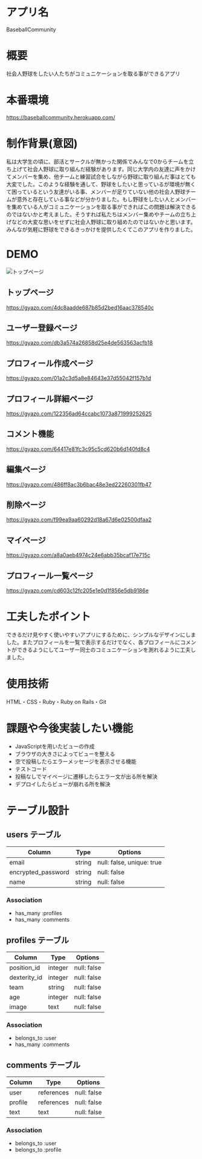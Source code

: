 # アプリ名
BaseballCommunity
# 概要
社会人野球をしたい人たちがコミュニケーションを取る事ができるアプリ
# 本番環境
https://baseballcommunity.herokuapp.com/
# 制作背景(意図)
私は大学生の頃に、部活とサークルが無かった関係でみんなで0からチームを立ち上げて社会人野球に取り組んだ経験があります。同じ大学内の友達に声をかけてメンバーを集め、他チームと練習試合をしながら野球に取り組んだ事はとても大変でした。このような経験を通して、野球をしたいと思っているが環境が無くて困っているという友達がいる事、メンバーが足りていない他の社会人野球チームが意外と存在している事などが分かりました。もし野球をしたい人とメンバーを集めている人がコミュニケーションを取る事ができればこの問題は解決できるのではないかと考えました。そうすれば私たちはメンバー集めやチームの立ち上げなどの大変な思いをせずに社会人野球に取り組めたのではないかと思います。みんなが気軽に野球をできるきっかけを提供したくてこのアプリを作りました。
# DEMO
![トップページ](https://user-images.githubusercontent.com/80035163/117649426-763ab080-b1ca-11eb-831f-dac56ffdfe4c.mp4.gif)
## トップページ
https://gyazo.com/4dc8aadde687b85d2bed16aac378540c
## ユーザー登録ページ
https://gyazo.com/db3a574a26858d25e4de563563acfb18
## プロフィール作成ページ
https://gyazo.com/01a2c3d5a8e84643e37d55042f157b1d
## プロフィール詳細ページ
https://gyazo.com/122356ad64ccabc1073a871999252625
## コメント機能
https://gyazo.com/64417e81fc3c95c5cd620b6d140fd8c4
## 編集ページ
https://gyazo.com/486ff8ac3b6bac48e3ed22260301fb47
## 削除ページ
https://gyazo.com/f99ea9aa60292d18a67d6e02500dfaa2
## マイページ
https://gyazo.com/a8a0aeb4974c24e6abb35bcaf17e715c
## プロフィール一覧ページ
https://gyazo.com/cd603c12fc205e1e0d1f856e5db9186e

# 工夫したポイント
できるだけ見やすく使いやすいアプリにするために、シンプルなデザインにしました。またプロフィールを一覧で表示するだけでなく、各プロフィールにコメントができるようにしてユーザー同士のコミュニケーションを測れるように工夫しました。
# 使用技術
HTML・CSS・Ruby・Ruby on Rails・Git 
# 課題や今後実装したい機能
* JavaScriptを用いたビューの作成
* ブラウザの大きさによってビューを整える
* 空で投稿したらエラーメッセージを表示させる機能
* テストコード
* 投稿なしでマイページに遷移したらエラー文が出る所を解決
* デプロイしたらビューが崩れる所を解決


# テーブル設計

## users テーブル

| Column              | Type       | Options                   |
| --------            | ------     | -----------               |
| email               | string     | null: false, unique: true |
| encrypted_password  | string     | null: false               |
| name                | string     | null: false               |

### Association

- has_many :profiles
- has_many :comments

## profiles テーブル

| Column           | Type       | Options     |
| --------         | ------     | ----------- |
| position_id      | integer    | null: false |
| dexterity_id     | integer    | null: false |
| team             | string     | null: false |
| age              | integer    | null: false |
| image            | text       | null: false |

### Association

- belongs_to :user
- has_many :comments

## comments テーブル

| Column    | Type       | Options     |
| --------  | ------     | ----------- |
| user      | references | null: false |
| profile   | references | null: false |
| text      | text       | null: false |

### Association

- belongs_to :user
- belongs_to :profile
